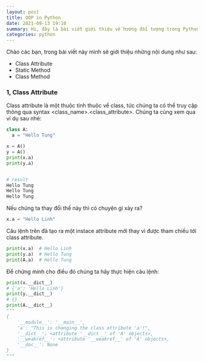 ```yaml
---
layout: post
title: OOP in Python
date: 2021-09-13 19:10
summary: Hi, đây là bài viết giới thiệu về hướng đối tượng trong Python
categories: python
---
```


Chào các bạn, trong bài viết này mình sẽ giới thiệu những nội dung như sau:
* Class Attribute
* Static Method
* Class Method

### 1, Class Attribute
Class attribute là một thuộc tính thuộc về class, tức chúng ta có thể truy cập thông qua syntax <class_name>.<class_attribute>. Chúng ta cùng xem qua ví dụ sau nhé:

```python
class A:
  a = "Hello Tung"

x = A()
y = A()
print(x.a)
print(y.a)


# result
Hello Tung
Hello Tung
Hello Tung
```
Nếu chúng ta thay đổi thế này thì có chuyện gì xảy ra?

```python
x.a = "Hello Linh"
```
Câu lệnh trên đã tạo ra một instace attribute mới thay vì được tham chiếu tới class attribute.

```python
print(x.a)  # Hello Linh
print(y.a)  # Hello Tung
print(A.a)  # Hello Tung
```

Để chứng minh cho điều đó chúng ta hãy thực hiện câu lệnh:

```python
print(x.__dict__)
# {'a': 'Hello Linh'}
print(y.__dict__)
# {}
print(A.__dict__)
"""
{
    '__module__': '__main__',
    'a': "This is changing the class attribute 'a'!",
    '__dict__': <attribute '__dict__' of 'A' objects>,
    '__weakref__': <attribute '__weakref__' of 'A' objects>,
    '__doc__': None
}
"""
```

